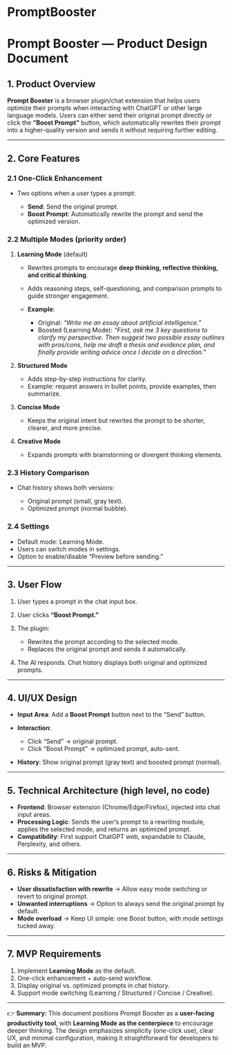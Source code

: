 # PromptBooster


# Prompt Booster — Product Design Document

## 1. Product Overview

**Prompt Booster** is a browser plugin/chat extension that helps users optimize their prompts when interacting with ChatGPT or other large language models. Users can either send their original prompt directly or click the **“Boost Prompt”** button, which automatically rewrites their prompt into a higher-quality version and sends it without requiring further editing.

---

## 2. Core Features

### 2.1 One-Click Enhancement

* Two options when a user types a prompt:

  * **Send**: Send the original prompt.
  * **Boost Prompt**: Automatically rewrite the prompt and send the optimized version.

### 2.2 Multiple Modes (priority order)

1. **Learning Mode** (default)

   * Rewrites prompts to encourage **deep thinking, reflective thinking, and critical thinking**.
   * Adds reasoning steps, self-questioning, and comparison prompts to guide stronger engagement.
   * **Example**:

     * Original: *“Write me an essay about artificial intelligence.”*
     * Boosted (Learning Mode): *“First, ask me 3 key questions to clarify my perspective. Then suggest two possible essay outlines with pros/cons, help me draft a thesis and evidence plan, and finally provide writing advice once I decide on a direction.”*

2. **Structured Mode**

   * Adds step-by-step instructions for clarity.
   * Example: request answers in bullet points, provide examples, then summarize.

3. **Concise Mode**

   * Keeps the original intent but rewrites the prompt to be shorter, clearer, and more precise.

4. **Creative Mode**

   * Expands prompts with brainstorming or divergent thinking elements.

### 2.3 History Comparison

* Chat history shows both versions:

  * Original prompt (small, gray text).
  * Optimized prompt (normal bubble).

### 2.4 Settings

* Default mode: Learning Mode.
* Users can switch modes in settings.
* Option to enable/disable “Preview before sending.”

---

## 3. User Flow

1. User types a prompt in the chat input box.
2. User clicks **“Boost Prompt.”**
3. The plugin:

   * Rewrites the prompt according to the selected mode.
   * Replaces the original prompt and sends it automatically.
4. The AI responds. Chat history displays both original and optimized prompts.

---

## 4. UI/UX Design

* **Input Area**: Add a **Boost Prompt** button next to the “Send” button.
* **Interaction**:

  * Click “Send” → original prompt.
  * Click “Boost Prompt” → optimized prompt, auto-sent.
* **History**: Show original prompt (gray text) and boosted prompt (normal).

---

## 5. Technical Architecture (high level, no code)

* **Frontend**: Browser extension (Chrome/Edge/Firefox), injected into chat input areas.
* **Processing Logic**: Sends the user’s prompt to a rewriting module, applies the selected mode, and returns an optimized prompt.
* **Compatibility**: First support ChatGPT web, expandable to Claude, Perplexity, and others.

---

## 6. Risks & Mitigation

* **User dissatisfaction with rewrite** → Allow easy mode switching or revert to original prompt.
* **Unwanted interruptions** → Option to always send the original prompt by default.
* **Mode overload** → Keep UI simple: one Boost button, with mode settings tucked away.

---

## 7. MVP Requirements

1. Implement **Learning Mode** as the default.
2. One-click enhancement + auto-send workflow.
3. Display original vs. optimized prompts in chat history.
4. Support mode switching (Learning / Structured / Concise / Creative).

---

👉 **Summary:**
This document positions Prompt Booster as a **user-facing productivity tool**, with **Learning Mode as the centerpiece** to encourage deeper thinking. The design emphasizes simplicity (one-click use), clear UX, and minimal configuration, making it straightforward for developers to build an MVP.

